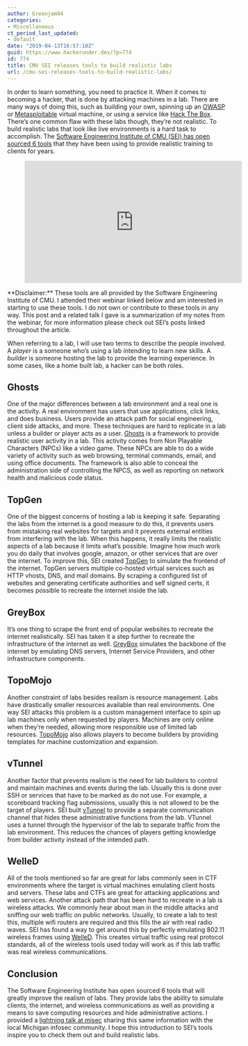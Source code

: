 ```yaml
---
author: Greenjam94
categories:
- Miscellaneous
ct_period_last_updated:
- default
date: "2019-04-13T16:57:10Z"
guid: https://www.hackerunder.dev/?p=774
id: 774
title: CMU SEI releases tools to build realistic labs
url: /cmu-sei-releases-tools-to-build-realistic-labs/
---
```


In order to learn something, you need to practice it. When it comes to becoming a hacker, that is done by attacking machines in a lab. There are many ways of doing this, such as building your own, spinning up an [OWASP](https://www.owasp.org/index.php/OWASP_Broken_Web_Applications_Project) or [Metasploitable](https://www.hackerunder.dev/installing-kali-metasploitable-virtualbox/) virtual machine, or using a service like [Hack The Box](https://www.hackthebox.eu/). There’s one common flaw with these labs though, they’re not realistic. To build realistic labs that look like live environments is a hard task to accomplish. The [Software Engineering Institute of CMU (SEI) has open sourced 6 tools](https://www.sei.cmu.edu/news-events/news/article.cfm?assetId=540280) that they have been using to provide realistic training to clients for years.

<figure class="wp-block-embed-youtube wp-block-embed is-type-video is-provider-youtube wp-embed-aspect-16-9 wp-has-aspect-ratio"><div class="wp-block-embed__wrapper"><iframe allow="accelerometer; autoplay; encrypted-media; gyroscope; picture-in-picture" allowfullscreen="" frameborder="0" height="281" loading="lazy" src="https://www.youtube.com/embed/v0Y9xQG55W4?feature=oembed" width="500"></iframe></div></figure>**Disclaimer:** These tools are all provided by the Software Engineering Institute of CMU. I attended their webinar linked below and am interested in starting to use these tools. I do not own or contribute to these tools in any way. This post and a related talk I gave is a summarization of my notes from the webinar, for more information please check out SEI’s posts linked throughout the article.

When referring to a lab, I will use two terms to describe the people involved. A *player* is a someone who’s using a lab intending to learn new skills. A *builder* is someone hosting the lab to provide the learning experience. In some cases, like a home built lab, a hacker can be both roles.

## Ghosts

One of the major differences between a lab environment and a real one is the activity. A real environment has users that use applications, click links, and does business. Users provide an attack path for social engineering, client side attacks, and more. These techniques are hard to replicate in a lab unless a builder or player acts as a user. [Ghosts](https://resources.sei.cmu.edu/library/asset-view.cfm?assetid=539699) is a framework to provide realistic user activity in a lab. This activity comes from Non Playable Characters (NPCs) like a video game. These NPCs are able to do a wide variety of activity such as web browsing, terminal commands, email, and using office documents. The framework is also able to conceal the administration side of controlling the NPCS, as well as reporting on network health and malicious code status.

## TopGen

One of the biggest concerns of hosting a lab is keeping it safe. Separating the labs from the internet is a good measure to do this, it prevents users from mistaking real websites for targets and it prevents external entities from interfering with the lab. When this happens, it really limits the realistic aspects of a lab because it limits what’s possible. Imagine how much work you do daily that involves google, amazon, or other services that are over the internet. To improve this, SEI created [TopGen](https://resources.sei.cmu.edu/library/asset-view.cfm?assetid=539707) to simulate the frontend of the internet. TopGen servers multiple co-hosted virtual services such as HTTP vhosts, DNS, and mail domains. By scraping a configured list of websites and generating certificate authorities and self signed certs, it becomes possible to recreate the internet inside the lab.

## GreyBox

It’s one thing to scrape the front end of popular websites to recreate the internet realistically. SEI has taken it a step further to recreate the infrastructure of the internet as well. [GreyBox](https://resources.sei.cmu.edu/library/asset-view.cfm?assetid=539705) simulates the backbone of the internet by emulating DNS servers, Internet Service Providers, and other infrastructure components.

## TopoMojo

Another constraint of labs besides realism is resource management. Labs have drastically smaller resources available than real environments. One way SEI attacks this problem is a custom management interface to spin up lab machines only when requested by players. Machines are only online when they’re needed, allowing more responsible use of limited lab resources. [TopoMojo](https://resources.sei.cmu.edu/library/asset-view.cfm?assetid=539709) also allows players to become builders by providing templates for machine customization and expansion.

## vTunnel

Another factor that prevents realism is the need for lab builders to control and maintain machines and events during the lab. Usually this is done over SSH or services that have to be marked as do not use. For example, a scoreboard tracking flag submissions, usually this is not allowed to be the target of players. SEI built [vTunnel](https://resources.sei.cmu.edu/library/asset-view.cfm?assetid=539703) to provide a separate communication channel that hides these administrative functions from the lab. VTunnel uses a tunnel through the hypervisor of the lab to separate traffic from the lab environment. This reduces the chances of players getting knowledge from builder activity instead of the intended path.

## WelleD

All of the tools mentioned so far are great for labs commonly seen in CTF environments where the target is virtual machines emulating client hosts and servers. These labs and CTFs are great for attacking applications and web services. Another attack path that has been hard to recreate in a lab is wireless attacks. We commonly hear about man in the middle attacks and sniffing our web traffic on public networks. Usually, to create a lab to test this, multiple wifi routers are required and this fills the air with real radio waves. SEI has found a way to get around this by perfectly emulating 802.11 wireless frames using [WelleD](https://resources.sei.cmu.edu/library/asset-view.cfm?assetid=539701). This creates virtual traffic using real protocol standards, all of the wireless tools used today will work as if this lab traffic was real wireless communications.

## Conclusion

The Software Engineering Institute has open sourced 6 tools that will greatly improve the realism of labs. They provide labs the ability to simulate clients, the internet, and wireless communications as well as providing a means to save computing resources and hide administrative actions. I provided a [lightning talk at misec](https://www.youtube.com/watch?v=1Xop0orz6K4) sharing this same information with the local Michigan infosec community. I hope this introduction to SEI’s tools inspire you to check them out and build realistic labs.